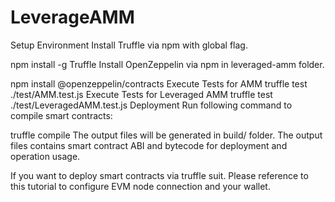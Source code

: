 # LeverageAMM
Setup Environment
Install Truffle via npm with global flag.

npm install -g Truffle
Install OpenZeppelin via npm in leveraged-amm folder.

 npm install @openzeppelin/contracts
Execute Tests for AMM
truffle test ./test/AMM.test.js
Execute Tests for Leveraged AMM
truffle test ./test/LeveragedAMM.test.js
Deployment
Run following command to compile smart contracts:

truffle compile
The output files will be generated in build/ folder. The output files contains smart contract ABI and bytecode for deployment and operation usage.

If you want to deploy smart contracts via truffle suit. Please reference to this tutorial to configure EVM node connection and your wallet.
